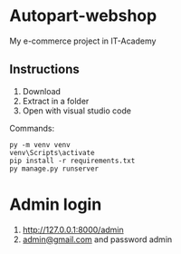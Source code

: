 # Autopart-webshop
My e-commerce project in IT-Academy

## Instructions

1. Download
2. Extract in a folder
3. Open with visual studio code

Commands:

    py -m venv venv
    venv\Scripts\activate
    pip install -r requirements.txt
    py manage.py runserver

# Admin login
1. http://127.0.0.1:8000/admin
2. admin@gmail.com and password admin

